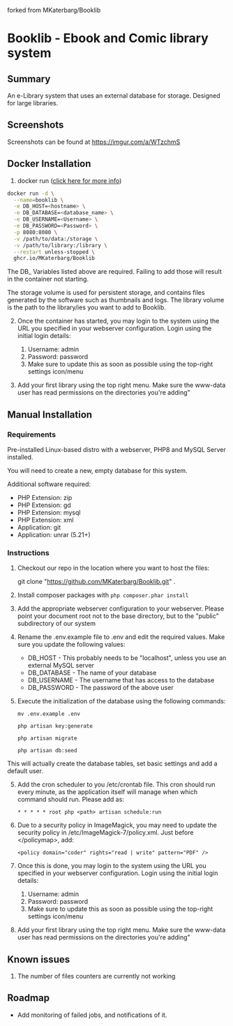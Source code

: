 forked from MKaterbarg/Booklib


# Booklib - Ebook and Comic library system

## Summary
An e-Library system that uses an external database for storage. Designed for large libraries.

## Screenshots
Screenshots can be found at https://imgur.com/a/WTzchmS

## Docker Installation

1. docker run ([click here for more info](https://docs.docker.com/engine/reference/commandline/cli/))

```bash
docker run -d \
  --name=booklib \
  -e DB_HOST=<hostname> \
  -e DB_DATABASE=<database_name> \
  -e DB_USERNAME=<Username> \
  -e DB_PASSWORD=<Password> \
  -p 8080:8080 \
  -v /path/to/data:/storage \
  -v /path/to/library:/library \
  --restart unless-stopped \
  ghcr.io/MKaterbarg/Booklib
```
The DB_ Variables listed above are required. Failing to add those will result in the container not starting.
    
The storage volume is used for persistent storage, and contains files generated by the software such as thumbnails and logs. The library volume is the path to the library/ies you want to add to Booklib.

2. Once the container has started, you may login to the system using the URL you specified in your webserver configuration. Login using the initial login details:
    1. Username: admin
    2. Password: password
    3. Make sure to update this as soon as possible using the top-right settings icon/menu
    
3. Add your first library using the top right menu. Make sure the www-data user has read permissions on the directories you're adding"

## Manual Installation

### Requirements
Pre-installed Linux-based distro with a webserver, PHP8 and MySQL Server installed.

You will need to create a new, empty database for this system.

Additional software required:
- PHP Extension: zip
- PHP Extension: gd
- PHP Extension: mysql 
- PHP Extension: xml
- Application: git
- Application: unrar (5.21+)

### Instructions

1. Checkout our repo in the location where you want to host the files:

   git clone "https://github.com/MKaterbarg/Booklib.git" .
   
2. Install composer packages with `php composer.phar install`
3. Add the appropriate webserver configuration to your webserver. Please point your document root not to the base directory, but to the "public" subdirectory of our system 
4. Rename the .env.example file to .env and edit the required values. Make sure you update the following values:

    - DB_HOST - This probably needs to be "localhost", unless you use an external MySQL server
    - DB_DATABASE - The name of your database
    - DB_USERNAME - The username that has access to the database
    - DB_PASSWORD - The password of the above user

5. Execute the initialization of the database using the following commands:

   `mv .env.example .env`

   `php artisan key:generate`
   
   `php artisan migrate`
   
   `php artisan db:seed`


This will actually create the database tables, set basic settings and add a default user. 

5. Add the cron scheduler to you /etc/crontab file. This cron should run every minute, as the application itself will manage when which command should run. Please add as:
    
    `* * * * * root php <path> artisan schedule:run`

6. Due to a security policy in ImageMagick, you may need to update the security policy in /etc/ImageMagick-7/policy.xml. Just before \</policymap\>, add:
   
    `<policy domain="coder" rights="read | write" pattern="PDF" />`
   

7. Once this is done, you may login to the system using the URL you specified in your webserver configuration. Login using the initial login details:
    1. Username: admin
    2. Password: password
    3. Make sure to update this as soon as possible using the top-right settings icon/menu
    
8. Add your first library using the top right menu. Make sure the www-data user has read permissions on the directories you're adding"


## Known issues
1. The number of files counters are currently not working

## Roadmap
- Add monitoring of failed jobs, and notifications of it.
